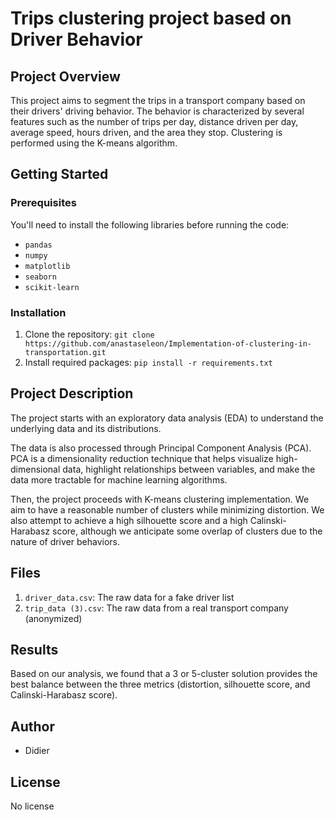 # Trips clustering project based on Driver Behavior  

## Project Overview
This project aims to segment the trips in a transport company based on their drivers' driving behavior. The behavior is characterized by several features such as the number of trips per day, distance driven per day, average speed, hours driven, and the area they stop. Clustering is performed using the K-means algorithm. 

## Getting Started
### Prerequisites
You'll need to install the following libraries before running the code:
- `pandas`
- `numpy`
- `matplotlib`
- `seaborn`
- `scikit-learn`

### Installation
1. Clone the repository: `git clone https://github.com/anastaseleon/Implementation-of-clustering-in-transportation.git`
2. Install required packages: `pip install -r requirements.txt`

## Project Description
The project starts with an exploratory data analysis (EDA) to understand the underlying data and its distributions. 

The data is also processed through Principal Component Analysis (PCA). PCA is a dimensionality reduction technique that helps visualize high-dimensional data, highlight relationships between variables, and make the data more tractable for machine learning algorithms.

Then, the project proceeds with K-means clustering implementation. We aim to have a reasonable number of clusters while minimizing distortion. We also attempt to achieve a high silhouette score and a high Calinski-Harabasz score, although we anticipate some overlap of clusters due to the nature of driver behaviors.

## Files
1. `driver_data.csv`: The raw data for a fake driver list
2. `trip_data (3).csv`: The raw data from a real transport company (anonymized)

## Results
Based on our analysis, we found that a 3 or 5-cluster solution provides the best balance between the three metrics (distortion, silhouette score, and Calinski-Harabasz score).

## Author
- Didier

## License
No license
